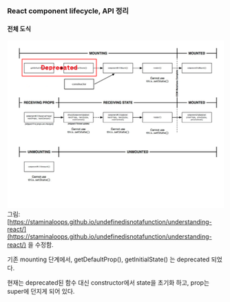 ### React component lifecycle, API 정리

#### 전체 도식

![](/assets/react-life-cycle.png)그림: [https://staminaloops.github.io/undefinedisnotafunction/understanding-react/](https://staminaloops.github.io/undefinedisnotafunction/understanding-react/)  을 수정함.

기존 mounting 단계에서, getDefaultProp\(\), getInitialState\(\) 는 deprecated 되었다.

현재는 deprecated된 함수 대신 constructor에서 state을 초기화 하고, prop는 super에 던지게 되어 있다.



